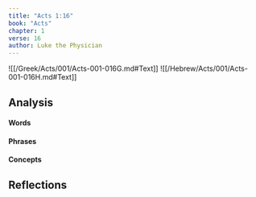 ```yaml
---
title: "Acts 1:16"
book: "Acts"
chapter: 1
verse: 16
author: Luke the Physician
---
```

![[/Greek/Acts/001/Acts-001-016G.md#Text]]
![[/Hebrew/Acts/001/Acts-001-016H.md#Text]]

## Analysis

#### Words

#### Phrases

#### Concepts

## Reflections

